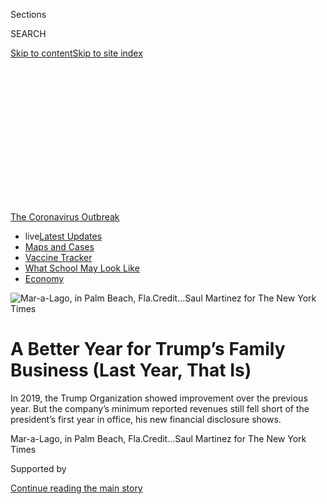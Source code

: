 <div id="app">

<div>

<div>

<div>

<div class="NYTAppHideMasthead css-ikk3s8 e1suatyy0">

<div class="section css-133zg39 e1suatyy2">

<div class="css-eph4ug er09x8g0">

<div class="css-6n7j50">

</div>

<span class="css-1dv1kvn">Sections</span>

<div class="css-10488qs">

<span class="css-1dv1kvn">SEARCH</span>

</div>

[Skip to content](#site-content)[Skip to site
index](#site-index)

</div>

<div class="css-10698na e1huz5gh0">

</div>

</div>

</div>

</div>

<div data-aria-hidden="false">

<div id="site-content" data-role="main">

<div>

<div class="css-1aor85t" style="opacity:0.000000001;z-index:-1;visibility:hidden">

<div class="css-1hqnpie">

<div class="css-epjblv">

<span class="css-17xtcya">[Business](/section/business)</span><span class="css-x15j1o">|</span><span class="css-fwqvlz">A
Better Year for Trump’s Family Business (Last Year, That
Is)</span>

</div>

<div class="css-k008qs">

<div class="css-1iwv8en">

<span class="css-18z7m18"></span>

<div>

</div>

</div>

<span class="css-1n6z4y">https://nyti.ms/3fqgGvv</span>

<div class="css-1705lsu">

<div class="css-4xjgmj">

<div class="css-4skfbu" data-role="toolbar" data-aria-label="Social Media Share buttons, Save button, and Comments Panel with current comment count" data-testid="share-tools">

  - 
  - 
  - 
  - 
    
    <div class="css-6n7j50">
    
    </div>

  - 

</div>

</div>

</div>

</div>

</div>

</div>

<div id="NYT_TOP_BANNER_REGION" class="css-11qgg8s">

<div>

<div id="styln-prism-menu-1592847958612" class="section interactive-content interactive-size-medium css-1du2ztb">

<div class="css-17ih8de interactive-body">

<div id="scroll-container" class="css-1gj85ro">

[<span class="styln-title-wrap"><span class="css-1pje3qr">The
Coronavirus</span><span class="css-1pje3qr">
Outbreak</span></span>](https://www.nytimes.com/news-event/coronavirus?action=click&pgtype=Article&state=default&region=TOP_BANNER&context=storylines_menu)

  - <span class="css-kqxiym" data-emphasize="true">live</span>[Latest
    Updates](https://www.nytimes.com/2020/08/01/world/coronavirus-covid-19.html?action=click&pgtype=Article&state=default&region=TOP_BANNER&context=storylines_menu)
  - [Maps and
    Cases](https://www.nytimes.com/interactive/2020/us/coronavirus-us-cases.html?action=click&pgtype=Article&state=default&region=TOP_BANNER&context=storylines_menu)
  - [Vaccine
    Tracker](https://www.nytimes.com/interactive/2020/science/coronavirus-vaccine-tracker.html?action=click&pgtype=Article&state=default&region=TOP_BANNER&context=storylines_menu)
  - [What School May Look
    Like](https://www.nytimes.com/interactive/2020/07/29/us/schools-reopening-coronavirus.html?action=click&pgtype=Article&state=default&region=TOP_BANNER&context=storylines_menu)
  - [Economy](https://www.nytimes.com/live/2020/07/31/business/stock-market-today-coronavirus?action=click&pgtype=Article&state=default&region=TOP_BANNER&context=storylines_menu)

</div>

</div>

</div>

</div>

</div>

<div id="fullBleedHeaderContent">

<div class="css-9fsmc8">

![<span class="css-16f3y1r e13ogyst0" data-aria-hidden="true">Mar-a-Lago,
in Palm Beach,
Fla.</span><span class="css-cnj6d5 e1z0qqy90" itemprop="copyrightHolder"><span class="css-1ly73wi e1tej78p0">Credit...</span><span><span>Saul
Martinez for The New York
Times</span></span></span>](https://static01.nyt.com/images/2020/06/30/multimedia/30trump-disclosure-2/merlin_173990283_6c753136-29ac-4140-acfa-4023fc3455fa-articleLarge.jpg?quality=75&auto=webp&disable=upscale)

</div>

<div class="css-1aqq9tq">

<div class="css-1vkm6nb ehdk2mb0">

# A Better Year for Trump’s Family Business (Last Year, That Is)

</div>

In 2019, the Trump Organization showed improvement over the previous
year. But the company’s minimum reported revenues still fell short of
the president’s first year in office, his new financial disclosure
shows.

</div>

<div class="css-nwzfg5 e1gnum310">

<span class="css-1f9pvn2 business">Mar-a-Lago, in Palm Beach,
Fla.</span><span class="css-cnj6d5 e1z0qqy90" itemprop="copyrightHolder"><span class="css-1ly73wi e1tej78p0">Credit...</span><span><span>Saul
Martinez for The New York Times</span></span></span>

</div>

<div id="sponsor-wrapper" class="css-1hyfx7x">

<div id="sponsor-slug" class="css-19vbshk">

Supported by

</div>

[Continue reading the main
story](#after-sponsor)

<div id="sponsor" class="ad sponsor-wrapper" style="text-align:center;height:100%;display:block">

</div>

<div id="after-sponsor">

</div>

</div>

<div class="css-1wx1auc e1gnum311">

<div class="css-18e8msd">

<div class="css-vp77d3 epjyd6m0">

<div class="css-1baulvz">

By [<span class="css-1baulvz" itemprop="name">Ben
Protess</span>](https://www.nytimes.com/by/ben-protess),
[<span class="css-1baulvz" itemprop="name">Steve
Eder</span>](https://www.nytimes.com/by/steve-eder) and
[<span class="css-1baulvz last-byline" itemprop="name">Michael H.
Keller</span>](https://www.nytimes.com/by/michael-h-keller)

</div>

</div>

  - July 31,
    2020

  - 
    
    <div class="css-4xjgmj">
    
    <div class="css-d8bdto" data-role="toolbar" data-aria-label="Social Media Share buttons, Save button, and Comments Panel with current comment count" data-testid="share-tools">
    
      - 
      - 
      - 
      - 
        
        <div class="css-6n7j50">
        
        </div>
    
      - 
    
    </div>
    
    </div>

</div>

</div>

</div>

<div class="section meteredContent css-1r7ky0e" name="articleBody" itemprop="articleBody">

<div class="css-1fanzo5 StoryBodyCompanionColumn">

<div class="css-53u6y8">

Before the coronavirus ripped through the country, upending President
Trump’s family business and the broader hospitality industry, the
company last year showed modest gains, according to Mr. Trump’s annual
financial disclosure report released late Friday.

The disclosure report, which offers the only official public detailing
of the president’s personal finances, had been delayed for months after
Mr. Trump received two extensions.

The delay came in part based on questions the Office of Government
Ethics had raised about, among other issues, the value of pro bono legal
work provided to the president by Rudolph W. Giuliani, the former New
York mayor, according to people with knowledge of the delay.

As the United States economy was humming in 2019, the Trump Organization
reported revenues of at least $446.3 million, up more than 2 percent
from $434.9 million, in 2018. In 2017, he reported at least $452.6
million in revenues.

</div>

</div>

<div class="css-1fanzo5 StoryBodyCompanionColumn">

<div class="css-53u6y8">

All told, the report shows that last year’s revenues, while an
improvement over 2018, still reflect the toll Mr. Trump’s divisive
presidency has taken on his brand.

The president reported assets worth at least $1.35 billion, down
narrowly from 2018 and 2017.

In a statement, Eric Trump, the president’s son and a senior executive
at the company, called it a “fantastic year for our country and one of
the best years in the history of The Trump Organization.”

While providing no specific historic comparisons for the privately held
company, he described the revenue as “strong” and noted that the company
has “very low levels of
debt.”

<div id="NYT_MAIN_CONTENT_1_REGION" class="css-9tf9ac">

<div>

<div id="styln-covid-updates-markets" class="section interactive-content interactive-size-medium css-1ftcdic">

<div class="css-17ih8de interactive-body">

<div id="styln-briefing-block">

<div class="briefing-block-header-section">

# [Latest Updates: Economy](https://www.nytimes.com/live/2020/07/31/business/stock-market-today-coronavirus?action=click&pgtype=Article&state=default&region=MAIN_CONTENT_1&context=storylines_live_updates)

</div>

<div class="briefing-block-lb-items">

<div class="briefing-block-update-time">

[33h
ago](https://www.nytimes.com/live/2020/07/31/business/stock-market-today-coronavirus?action=click&pgtype=Article&state=default&region=MAIN_CONTENT_1&context=storylines_live_updates#kodaks-chief-executive-was-given-stock-options-then-the-share-price-spiked-1000-percent)

</div>

<div>

[Kodak’s chief executive was given stock options. Then the share price
spiked 1,000
percent.](https://www.nytimes.com/live/2020/07/31/business/stock-market-today-coronavirus?action=click&pgtype=Article&state=default&region=MAIN_CONTENT_1&context=storylines_live_updates#kodaks-chief-executive-was-given-stock-options-then-the-share-price-spiked-1000-percent)

</div>

<div class="briefing-block-update-time">

[36h
ago](https://www.nytimes.com/live/2020/07/31/business/stock-market-today-coronavirus?action=click&pgtype=Article&state=default&region=MAIN_CONTENT_1&context=storylines_live_updates#fitch-ratings-downgrades-its-outlook-on-us-debt)

</div>

<div>

[Fitch Ratings downgrades its outlook on U.S.
debt.](https://www.nytimes.com/live/2020/07/31/business/stock-market-today-coronavirus?action=click&pgtype=Article&state=default&region=MAIN_CONTENT_1&context=storylines_live_updates#fitch-ratings-downgrades-its-outlook-on-us-debt)

</div>

<div class="briefing-block-update-time">

[43h
ago](https://www.nytimes.com/live/2020/07/31/business/stock-market-today-coronavirus?action=click&pgtype=Article&state=default&region=MAIN_CONTENT_1&context=storylines_live_updates#us-sanctions-more-chinese-officials-over-human-rights-violations-as-tensions-flare)

</div>

<div>

[U.S. sanctions more Chinese officials over human rights violations as
tensions
flare](https://www.nytimes.com/live/2020/07/31/business/stock-market-today-coronavirus?action=click&pgtype=Article&state=default&region=MAIN_CONTENT_1&context=storylines_live_updates#us-sanctions-more-chinese-officials-over-human-rights-violations-as-tensions-flare)

</div>

</div>

<div class="briefing-block-footer">

<div class="briefing-block-footer-meta">

[See more
updates](https://www.nytimes.com/live/2020/07/31/business/stock-market-today-coronavirus?action=click&pgtype=Article&state=default&region=MAIN_CONTENT_1&context=storylines_live_updates)

</div>

<div class="briefing-block-briefinglinks">

<span>More live coverage:</span>
[Global](https://www.nytimes.com/2020/08/01/world/coronavirus-covid-19.html?action=click&pgtype=Article&state=default&region=MAIN_CONTENT_1&context=storylines_live_updates)

</div>

</div>

</div>

</div>

</div>

</div>

</div>

Over all, the company’s golf business performed well — a number of
properties registered double-digit revenue gains — and Eric Trump
emphasized that “our core businesses were up considerably
year-over-year.”

The report also includes the unusual disclosure by the president that
the Office of Government Ethics had pressed him to address the free
legal services provided by Mr. Giuliani over the last two years. [Some
legal](https://www.nytimes.com/2019/12/13/us/politics/giuliani-trump-financial-disclosure.html)
experts had argued Mr. Trump had potentially broken the rules by not
disclosing the gift last year.

</div>

</div>

<div class="css-1fanzo5 StoryBodyCompanionColumn">

<div class="css-53u6y8">

“Although we did not believe and do not believe that any pro bono
publico counsel is reportable as a ‘gift,’ at the request of OGE, we
note that as has been widely reported in the media, Rudy Giuliani
provided such pro bono publico counsel in 2018 and 2019,” the report
says, referring to pro bono legal services and the Office of Government
Ethics.

Normally, if such a gift of free legal services has been provided, the
federal government official is required to disclose the value of the
gift. Mr. Trump declined to do so, with the disclosure report saying
“Mr. Giuliani is not able to estimate the value” of the services, so
“therefore, the value is unascertainable.”

The disclosure, required every year under federal ethics rules, was
originally due on May 15. The White House blamed the delay on the
coronavirus pandemic, but it also followed conversations between ethics
officials and representatives for Mr. Trump about a draft of the filing,
including the discussions over Mr. Giuliani’s free legal work, according
to the people familiar with the matter who were not authorized to speak
publicly.

</div>

</div>

<div class="css-79elbk" data-testid="photoviewer-wrapper">

<div class="css-z3e15g" data-testid="photoviewer-wrapper-hidden">

</div>

<div class="css-1a48zt4 ehw59r15" data-testid="photoviewer-children">

![<span class="css-16f3y1r e13ogyst0" data-aria-hidden="true">At the
Trump International Hotel in Washington, D.C., revenues were $40.5
million, falling just shy of 1 percent from
2018.</span><span class="css-cnj6d5 e1z0qqy90" itemprop="copyrightHolder"><span class="css-1ly73wi e1tej78p0">Credit...</span><span>Anna
Moneymaker/The New York
Times</span></span>](https://static01.nyt.com/images/2020/06/30/multimedia/30trump-disclosure-3/merlin_171801513_5a7a7dbd-af33-49c4-b0d0-a1f0fe7b65ef-articleLarge.jpg?quality=75&auto=webp&disable=upscale)

</div>

</div>

<div class="css-1fanzo5 StoryBodyCompanionColumn">

<div class="css-53u6y8">

The 78-page disclosure was the sixth by Mr. Trump since he announced his
candidacy for president in 2015.

Unlike the past six presidents, Mr. Trump has refused to release his tax
returns, leaving additional gaps in the public record of his finances,
and even went to court to block their release. The Supreme Court ruled
in early July that [congressional Democrats could
not](https://www.supremecourt.gov/opinions/19pdf/19-715_febh.pdf), at
least for now, see some of the president’s financial documents, likely
shielding the records from public view before the election.

For much of Mr. Trump’s presidency, his family business was stuck in
neutral. The family name was stripped from several properties. The
pipeline of potential new deals had dried up. And Mr. Trump’s polarizing
politics had generated a red-blue divide among many properties, leaving
his hotel in Chicago struggling, for instance, while his golf club in
North Carolina thrived.

</div>

</div>

<div class="css-1fanzo5 StoryBodyCompanionColumn">

<div class="css-53u6y8">

Results were mixed once again last year, according to the disclosure
statement.

Revenues grew about 2 percent at both the North Carolina club, and at
Trump National Doral Miami, the company’s biggest money generator. The
resort, which includes a hotel and four golf courses, had been
particularly stung by the divide over the president’s politics, as
revenues sagged after his election. Another golf club, at Bedminster,
N.J. — which Mr. Trump often visits during the summer — saw revenues
rise by 12.6 percent, while his club in Jupiter, Fla., was up 11.9
percent.

But at Mar-a-Lago, in Palm Beach, Fla., where Mr. Trump often spends
time during the winter months, revenues were $21.4 million, down 5.5
percent
[from 2018](https://www.nytimes.com/2019/05/16/us/politics/trump-financial-disclosures.html),
continuing a downward trend from 2017.

At the Trump International Hotel in Washington, just blocks from the
White House, revenues were $40.5 million, falling just shy of 1 percent
from
2018.

</div>

</div>

<div class="css-79elbk" data-testid="photoviewer-wrapper">

<div class="css-z3e15g" data-testid="photoviewer-wrapper-hidden">

</div>

<div class="css-1a48zt4 ehw59r15" data-testid="photoviewer-children">

<div class="css-1xdhyk6 erfvjey0">

<span class="css-1ly73wi e1tej78p0">Image</span>

<div class="css-zjzyr8">

<div data-testid="lazyimage-container" style="height:247.46666666666667px">

</div>

</div>

</div>

<span class="css-16f3y1r e13ogyst0" data-aria-hidden="true">At the Trump
Organization’s only remaining New York hotel, on Central Park West,
revenue on the commercial space was about the same as reported for
2018.</span><span class="css-cnj6d5 e1z0qqy90" itemprop="copyrightHolder"><span class="css-1ly73wi e1tej78p0">Credit...</span><span>Demetrius
Freeman for The New York Times</span></span>

</div>

</div>

<div class="css-1fanzo5 StoryBodyCompanionColumn">

<div class="css-53u6y8">

At the company’s only remaining New York hotel, on Central Park West,
revenue on the commercial space was between $1 million and $5 million,
the same range as reported for 2018. Last year, the company agreed to
downsize the “Trump” signs on the premises after some owners of the
adjoining condominium tower complained that the branding was hurting
their property values.

At best, the disclosure provides a general view of Mr. Trump’s business
interests. Such statements offer inexact accounting, as dollar amounts
are often reported in ranges, and they do not reflect profits or losses,
making it difficult to assess the bottom line.

The report, for example, does not fully reflect the revenues from a pair
of office towers in New York and California, where Mr. Trump is a
partial owner. Both properties have been a [substantial source of
revenue](https://www.nytimes.com/2019/12/25/us/politics/trump-businesses.html)
in recent years, making up for weaknesses in other business lines.

</div>

</div>

<div class="css-1fanzo5 StoryBodyCompanionColumn">

<div class="css-53u6y8">

The financial disclosure report was also a relic of the past long before
it was released. Less than three months into the new year, the pandemic
began wreaking havoc on millions of businesses across the nation. Mr.
Trump’s company — with deep interests in hospitality and commercial real
estate, two of the hardest-hit sectors — has been no exception, closing
its clubs and resorts, laying off or furloughing workers, and clipping
health care benefits for some.

Even as the company [reopened the Doral
resort](https://www.nytimes.com/2020/06/23/us/trump-doral-reopen-coronavirus.html),
a move that was expected to breathe some new life into the business, new
cases of the coronavirus were spiking in surrounding Miami-Dade County,
demonstrating the power of the pandemic to disrupt any recovery.

Reflecting the turmoil, the Trump Organization sought to reduce or delay
its payments on certain loans from Deutsche Bank, including about $125
million the company borrowed when it [was buying Doral
in 2012](https://www.reuters.com/article/us-usa-florida-trump/trump-buys-miamis-doral-golf-resort-for-150-million-idUSTRE81R1C620120228#:~:text=MIAMI%20\(Reuters\)%20%2D%20Real%20estate,of%20hotels%20and%20golf%20resorts.),
according to people with knowledge of the matter. The bank agreed to a
break, in line with those offered to other borrowers, but the Trump
Organization concluded that the offer was not worth taking and turned it
down, the people
said.

</div>

</div>

<div class="css-79elbk" data-testid="photoviewer-wrapper">

<div class="css-z3e15g" data-testid="photoviewer-wrapper-hidden">

</div>

<div class="css-1a48zt4 ehw59r15" data-testid="photoviewer-children">

<div class="css-1xdhyk6 erfvjey0">

<span class="css-1ly73wi e1tej78p0">Image</span>

<div class="css-zjzyr8">

<div data-testid="lazyimage-container" style="height:257.77777777777777px">

</div>

</div>

</div>

<span class="css-16f3y1r e13ogyst0" data-aria-hidden="true">Trump
National Doral Miami is the Trump Organization’s biggest money
generator.</span><span class="css-cnj6d5 e1z0qqy90" itemprop="copyrightHolder"><span class="css-1ly73wi e1tej78p0">Credit...</span><span>Scott
McIntyre for The New York Times</span></span>

</div>

</div>

<div class="css-1fanzo5 StoryBodyCompanionColumn">

<div class="css-53u6y8">

Real estate analysts have predicted that the hotel sector [will not
fully recover until
late 2023](https://www.cbrehotels.com/en/about-us/press-center/cbre-hotels-research-forecasts-full-demand-recovery-by-late-20220),
and data shows that luxury hotels, including the seven Trump-branded
hotels in the United States, have been the hardest hit by the continued
industry depression.

The disclosure shows the Trump Organization’s debt remained unchanged
from the previous
year.

</div>

</div>

<div class="css-79elbk" data-testid="photoviewer-wrapper">

<div class="css-z3e15g" data-testid="photoviewer-wrapper-hidden">

</div>

<div class="css-1a48zt4 ehw59r15" data-testid="photoviewer-children">

<div class="css-1xdhyk6 erfvjey0">

<span class="css-1ly73wi e1tej78p0">Image</span>

<div class="css-zjzyr8">

<div data-testid="lazyimage-container" style="height:257.77777777777777px">

</div>

</div>

</div>

<span class="css-16f3y1r e13ogyst0" data-aria-hidden="true">The Trump
National Doral Miami, which includes a hotel and four golf courses, had
been particularly stung by the divide over the president’s politics, as
revenues sagged after his election.
</span><span class="css-cnj6d5 e1z0qqy90" itemprop="copyrightHolder"><span class="css-1ly73wi e1tej78p0">Credit...</span><span>Scott
McIntyre for The New York Times</span></span>

</div>

</div>

<div class="css-1fanzo5 StoryBodyCompanionColumn">

<div class="css-53u6y8">

Eric Lipton contributed reporting.

</div>

</div>

</div>

<div>

</div>

<div>

</div>

<div>

</div>

<div>

<div id="bottom-wrapper" class="css-1ede5it">

<div id="bottom-slug" class="css-l9onyx">

Advertisement

</div>

[Continue reading the main
story](#after-bottom)

<div id="bottom" class="ad bottom-wrapper" style="text-align:center;height:100%;display:block;min-height:90px">

</div>

<div id="after-bottom">

</div>

</div>

</div>

</div>

</div>

## Site Index

<div>

</div>

## Site Information Navigation

  - [© <span>2020</span> <span>The New York Times
    Company</span>](https://help.nytimes.com/hc/en-us/articles/115014792127-Copyright-notice)

<!-- end list -->

  - [NYTCo](https://www.nytco.com/)
  - [Contact
    Us](https://help.nytimes.com/hc/en-us/articles/115015385887-Contact-Us)
  - [Work with us](https://www.nytco.com/careers/)
  - [Advertise](https://nytmediakit.com/)
  - [T Brand Studio](http://www.tbrandstudio.com/)
  - [Your Ad
    Choices](https://www.nytimes.com/privacy/cookie-policy#how-do-i-manage-trackers)
  - [Privacy](https://www.nytimes.com/privacy)
  - [Terms of
    Service](https://help.nytimes.com/hc/en-us/articles/115014893428-Terms-of-service)
  - [Terms of
    Sale](https://help.nytimes.com/hc/en-us/articles/115014893968-Terms-of-sale)
  - [Site
    Map](https://spiderbites.nytimes.com)
  - [Help](https://help.nytimes.com/hc/en-us)
  - [Subscriptions](https://www.nytimes.com/subscription?campaignId=37WXW)

</div>

</div>

</div>

</div>
